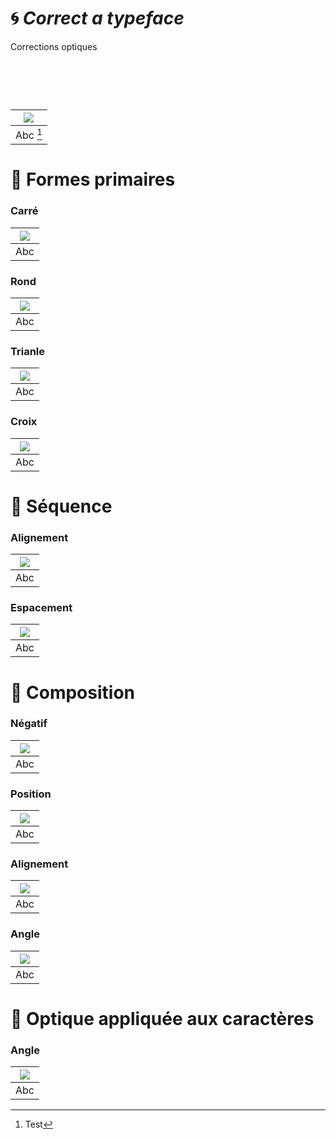 # 🌀 *Correct a typeface*
  Corrections optiques
# &nbsp;

|![](links/Illusion.gif) |
|:---:|
| Abc [^1]           |

# 🧩 Formes primaires

### Carré

|![](links/Carre.gif) |
|:---:|
| Abc           |

### Rond

|![](links/Rond.gif) |
|:---:|
| Abc          |

### Trianle

|![](links/Triangle.gif) |
|:---:|
| Abc           |

### Croix

|![](links/Croix.gif) |
|:---:|
| Abc           |

# 🚃 Séquence

### Alignement

|![](links/Alignement_Seq.gif) |
|:---:|
| Abc           |

### Espacement

|![](links/Espacement.gif) |
|:---:|
| Abc           |

# 🎼 Composition

### Négatif

|![](links/Compositions_negatif.gif) |
|:---:|
| Abc           |

### Position

|![](Compositions_position.gif) |
|:---:|
| Abc           |

### Alignement

|![](links/Compositions_alignement.gif) |
|:---:|
| Abc           |

### Angle

|![](links/Compositions_lines.gif) |
|:---:|
| Abc           |

# 🪩 Optique appliquée aux caractères

### Angle

|![](links/Conversion.gif) |
|:---:|
| Abc           |

[^1]: Test
